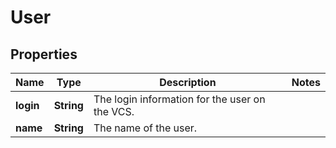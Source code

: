 

# User

## Properties

Name | Type | Description | Notes
------------ | ------------- | ------------- | -------------
**login** | **String** | The login information for the user on the VCS. | 
**name** | **String** | The name of the user. | 



